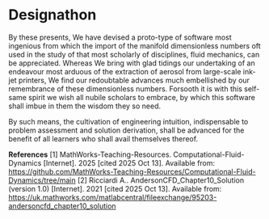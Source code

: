 # Designathon
By these presents, We have devised a proto-type of software most ingenious from which the import of the manifold dimensionless numbers oft used in the study of that most scholarly of disciplines, fluid mechanics, can be appreciated. Whereas We bring with glad tidings our undertaking of an endeavour most arduous of the extraction of aerosol from large-scale ink-jet printers, We find our redoubtable advances much embellished by our remembrance of these dimensionless numbers. Forsooth it is with this self-same spirit we wish all nubile scholars to embrace, by which this software shall imbue in them the wisdom they so need.

By such means, the cultivation of engineering intuition, indispensable to problem assessment and solution derivation, shall be advanced for the benefit of all learners who shall avail themselves thereof.

**References**
[1] MathWorks-Teaching-Resources. Computational-Fluid-Dynamics [Internet]. 2025 [cited 2025 Oct 13]. Available from: https://github.com/MathWorks-Teaching-Resources/Computational-Fluid-Dynamics/tree/main
[2] Ricciardi A.. AndersonCFD_Chapter10_Solution (version 1.0) [Internet]. 2021 [cited 2025 Oct 13]. Available from: https://uk.mathworks.com/matlabcentral/fileexchange/95203-andersoncfd_chapter10_solution
